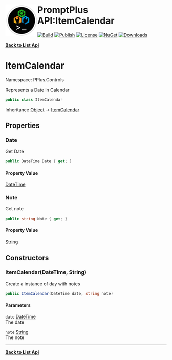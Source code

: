 # <img align="left" width="100" height="100" src="../images/icon.png">PromptPlus API:ItemCalendar 

[![Build](https://github.com/FRACerqueira/PromptPlus/workflows/Build/badge.svg)](https://github.com/FRACerqueira/PromptPlus/actions/workflows/build.yml)
[![Publish](https://github.com/FRACerqueira/PromptPlus/actions/workflows/publish.yml/badge.svg)](https://github.com/FRACerqueira/PromptPlus/actions/workflows/publish.yml)
[![License](https://img.shields.io/badge/License-MIT-brightgreen.svg)](https://github.com/FRACerqueira/PromptPlus/blob/master/LICENSE)
[![NuGet](https://img.shields.io/nuget/v/PromptPlus)](https://www.nuget.org/packages/PromptPlus/)
[![Downloads](https://img.shields.io/nuget/dt/PromptPlus)](https://www.nuget.org/packages/PromptPlus/)

[**Back to List Api**](./apis.md)

# ItemCalendar

Namespace: PPlus.Controls

Represents a Date in Calendar

```csharp
public class ItemCalendar
```

Inheritance [Object](https://docs.microsoft.com/en-us/dotnet/api/system.object) → [ItemCalendar](./pplus.controls.itemcalendar.md)

## Properties

### <a id="properties-date"/>**Date**

Get Date

```csharp
public DateTime Date { get; }
```

#### Property Value

[DateTime](https://docs.microsoft.com/en-us/dotnet/api/system.datetime)<br>

### <a id="properties-note"/>**Note**

Get note

```csharp
public string Note { get; }
```

#### Property Value

[String](https://docs.microsoft.com/en-us/dotnet/api/system.string)<br>

## Constructors

### <a id="constructors-.ctor"/>**ItemCalendar(DateTime, String)**

Create a instance of day with notes

```csharp
public ItemCalendar(DateTime date, string note)
```

#### Parameters

`date` [DateTime](https://docs.microsoft.com/en-us/dotnet/api/system.datetime)<br>
The date

`note` [String](https://docs.microsoft.com/en-us/dotnet/api/system.string)<br>
The note


- - -
[**Back to List Api**](./apis.md)
